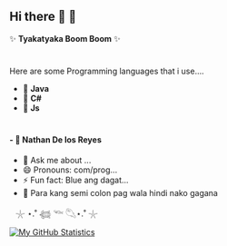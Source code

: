 ## Hi there 👋 🤗 

✨ **Tyakatyaka Boom Boom** ✨ 
#
Here are some Programming languages that i use....

- 🔭 **Java**
- 🌱 **C#**
- 👯 **Js**
  #
#### - 🤔 Nathan De los Reyes
- 💬 Ask me about ...
- 😄 Pronouns: com/prog...
- ⚡ Fun fact: Blue ang dagat...
- 🎀 Para kang semi colon pag wala hindi nako gagana


⠀𓇼 ⋆.˚ 𓆉 𓆝  𓆡⋆.˚ 𓇼


[![My GitHub Statistics](https://github-readme-stats.vercel.app/api?username=inanliscano&show_icons=true&theme=transparent)](https://github.com/inanliscano/github-readme-stats)
